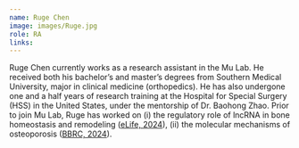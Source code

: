 ```yaml
---
name: Ruge Chen
image: images/Ruge.jpg
role: RA
links:
---
```


Ruge Chen currently works as a research assistant in the Mu Lab. He received both his bachelor’s and master’s degrees from Southern Medical University, major in clinical medicine (orthopedics). He has also undergone one and a half years of research training at the Hospital for Special Surgery (HSS) in the United States, under the mentorship of Dr. Baohong Zhao. Prior to join Mu Lab, Ruge has worked on (i) the regulatory role of lncRNA in bone homeostasis and remodeling ([eLife, 2024](https://elifesciences.org/reviewed-preprints/98900)), (ii) the molecular mechanisms of osteoporosis ([BBRC, 2024](https://www.sciencedirect.com/science/article/pii/S0006291X24008131)).
